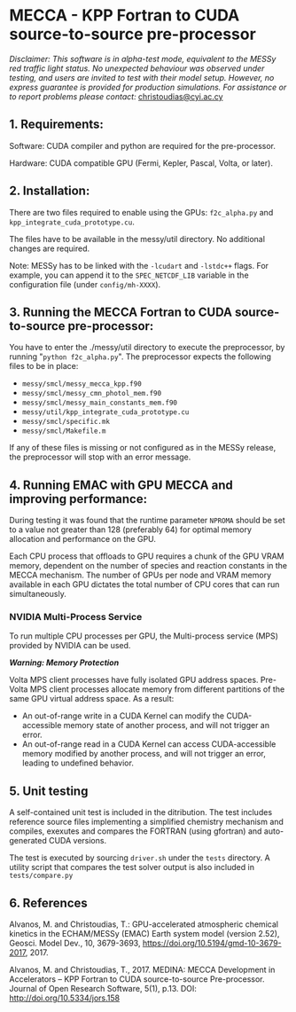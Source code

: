 # MECCA - KPP Fortran to CUDA source-to-source pre-processor

*Disclaimer: This software is in alpha-test mode, 
equivalent to the MESSy red traffic light status.
No unexpected behaviour was observed under testing, and users are 
invited to test with their model setup. However, no express guarantee
is provided for production simulations. 
For assistance or to report problems please contact:* christoudias@cyi.ac.cy
 
## 1. Requirements:

Software: CUDA compiler and python are required for the pre-processor. 

Hardware: CUDA compatible GPU (Fermi, Kepler, Pascal, Volta, or later). 

## 2. Installation:

There are two files required to enable using the GPUs: 
`f2c_alpha.py`  and `kpp_integrate_cuda_prototype.cu`. 

The files have to be available in the messy/util directory. 
No additional changes are required. 

Note: MESSy has to be linked with the `-lcudart` and `-lstdc++` flags. 
For example, you can append it to the `SPEC_NETCDF_LIB` variable 
in the configuration file (under `config/mh-XXXX`).

## 3. Running the MECCA Fortran to CUDA source-to-source pre-processor:

You have to enter the ./messy/util directory to execute the
preprocessor, by running "`python f2c_alpha.py`". The preprocessor expects
the following files to be in place:

* `messy/smcl/messy_mecca_kpp.f90`
* `messy/smcl/messy_cmn_photol_mem.f90`
* `messy/smcl/messy_main_constants_mem.f90`
* `messy/util/kpp_integrate_cuda_prototype.cu`
* `messy/smcl/specific.mk`
* `messy/smcl/Makefile.m`
 
If any of these files is missing or not configured as in the MESSy release,
the preprocessor will stop with an error message.

## 4. Running EMAC with GPU MECCA and improving performance:

During testing it was found that the runtime parameter `NPROMA` should be set 
to a value not greater than 128 (preferably 64) for optimal memory allocation 
and performance on the GPU.

Each CPU process that offloads to GPU requires a chunk of the GPU VRAM memory,
dependent on the number of species and reaction constants in the MECCA mechanism. 
The number of GPUs per node and VRAM memory available in each GPU dictates the
total number of CPU cores that can run simultaneously.

### NVIDIA Multi-Process Service
To run multiple CPU processes per GPU, the Multi-process service (MPS) provided 
by NVIDIA can be used.

***Warning: Memory Protection***

Volta MPS client processes have fully isolated GPU address spaces. Pre-Volta MPS client 
processes allocate memory from different partitions of the same GPU virtual address space. As a result:

* An out-of-range write in a CUDA Kernel can modify the CUDA-accessible memory state of
another process, and will not trigger an error.
* An out-of-range read in a CUDA Kernel can access CUDA-accessible memory modified by 
another process, and will not trigger an error, leading to undefined behavior.

## 5. Unit testing

A self-contained unit test is included in the ditribution. The test includes 
reference source files implementing a simplified chemistry mechanism and 
compiles, exexutes and compares the FORTRAN (using gfortran) 
and auto-generated CUDA versions.

The test is executed by sourcing `driver.sh` under the `tests` directory. 
A utility script that compares the test solver output is also included in `tests/compare.py`

## 6. References

Alvanos, M. and Christoudias, T.: GPU-accelerated atmospheric chemical kinetics in the ECHAM/MESSy (EMAC) Earth system model (version 2.52), Geosci. Model Dev., 10, 3679-3693, https://doi.org/10.5194/gmd-10-3679-2017, 2017. 

Alvanos, M. and Christoudias, T., 2017. MEDINA: MECCA Development in Accelerators – KPP Fortran to CUDA source-to-source Pre-processor. Journal of Open Research Software, 5(1), p.13. DOI: http://doi.org/10.5334/jors.158
